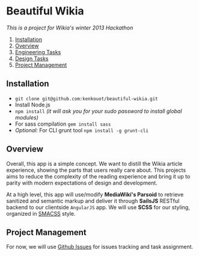 Beautiful Wikia
===============

*This is a project for Wikia's winter 2013 Hackathon*

1. [Installation](#installation)
2. [Overview](#overview)
3. [Engineering Tasks](#engineering-tasks)
4. [Design Tasks](#design-tasks)
4. [Project Management](#project-management)

## Installation
* `git clone git@github.com:kenkouot/beautiful-wikia.git`
* Install Node.js
* `npm install` *(it will ask you for your sudo password to install global modules)*
* For sass compilation `gem install sass`
* *Optional:* For CLI grunt tool `npm install -g grunt-cli`

## Overview
Overall, this app is a simple concept. We want to distill the Wikia article experience, showing the parts that users really care about. This projects aims to reduce the complexity of the reading experience and bring it up to parity with modern expectations of design and development.

At a high level, this app will use/modify **MediaWiki's Parsoid** to retrieve sanitized and semantic markup and deliver it through **SailsJS** RESTful backend to our clientside `AngularJS` app. We will use **SCSS** for our styling, organized in [SMACSS](http://smacss.com/) style.

## Project Management
For now, we will use [Github Issues](https://github.com/kenkouot/beautiful-wikia/issues) for issues tracking and task assignment.
